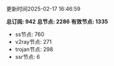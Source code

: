 更新时间2025-02-17 16:46:59

**总订阅: 942**
**总节点: 2286**
**有效节点: 1335**
- ss节点: 760
- v2ray节点: 271
- trojan节点: 298
- ssr节点: 6
